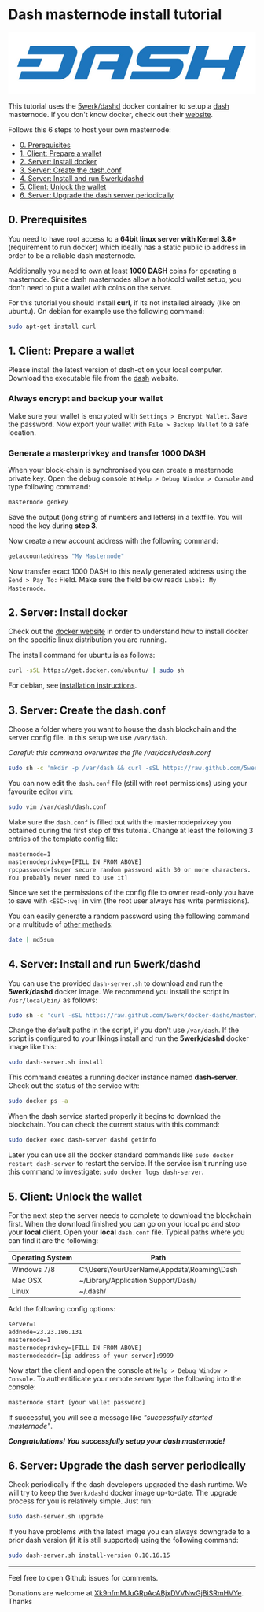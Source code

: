 # Dash masternode install tutorial
![We love Dash!](img/DASH.jpg)

This tutorial uses the [5werk/dashd](https://github.com/5werk/docker-dashd/) docker container to setup a [dash](http://dashpay.io/) masternode. If you don't know docker, check out their [website](http://docker.io/).

Follows this 6 steps to host your own masternode:
* [0. Prerequisites](#0-prerequisites)
* [1. Client: Prepare a wallet](#1-client-prepare-a-wallet)
* [2. Server: Install docker](#2-server-install-docker)
* [3. Server: Create the dash.conf](#3-server-create-the-dashconf)
* [4. Server: Install and run 5werk/dashd](#4-server-install-and-run-5werkdashd)
* [5. Client: Unlock the wallet](#5-client-unlock-the-wallet)
* [6. Server: Upgrade the dash server periodically](#6-server-upgrade-the-dash-server-periodically)


## 0. Prerequisites
You need to have root access to a **64bit linux server with Kernel 3.8+** (requirement to run docker) which ideally has a static public ip address in order to be a reliable dash masternode.

Additionally you need to own at least **1000 DASH** coins for operating a masternode. Since dash masternodes allow a hot/cold wallet setup, you don't need to put a wallet with coins on the server.

For this tutorial you should install **curl**, if its not installed already (like on ubuntu). On debian for example use the following command:
```bash
sudo apt-get install curl
```

## 1. Client: Prepare a wallet
Please install the latest version of dash-qt on your local computer. Download the executable file from the [dash](http://dashpay.io/) website.

### Always encrypt and backup your wallet
Make sure your wallet is encrypted with `Settings > Encrypt Wallet`.
Save the password. Now export your wallet with `File > Backup Wallet` to
a safe location.

### Generate a masterprivkey and transfer 1000 DASH
When your block-chain is synchronised you can create a masternode private key. Open the debug console at `Help > Debug Window > Console` and type following command:

```bash
masternode genkey
```

Save the output (long string of numbers and letters) in a textfile. You will need the key during **step 3**.

Now create a new account address with the following command:
```bash
getaccountaddress "My Masternode"
```

Now transfer exact 1000 DASH to this newly generated address using the `Send > Pay To:` Field. Make sure the field below reads `Label: My Masternode`.

## 2. Server: Install docker
Check out the [docker website](http://docker.io) in order to understand how to install docker on the specific linux distribution you are running.

The install command for ubuntu is as follows:

```bash
curl -sSL https://get.docker.com/ubuntu/ | sudo sh
```

For debian, see [installation instructions](https://docs.docker.com/installation/debian/).

## 3. Server: Create the dash.conf
Choose a folder where you want to house the dash blockchain and the server config file. In this setup we use `/var/dash`. 

*Careful: this command overwrites the file /var/dash/dash.conf*

```bash
sudo sh -c 'mkdir -p /var/dash && curl -sSL https://raw.github.com/5werk/docker-dashd/master/dash.conf > /var/dash/dash.conf && chmod 0400 /var/dash/dash.conf'
```

You can now edit the `dash.conf` file (still with root permissions) using your favourite editor vim:
```bash
sudo vim /var/dash/dash.conf
```

Make sure the `dash.conf` is filled out with the masternodeprivkey you obtained during the first step of this tutorial. Change at least the following 3 entries of the template config file:

```config
masternode=1
masternodeprivkey=[FILL IN FROM ABOVE]
rpcpassword=[super secure random password with 30 or more characters. You probably never need to use it]
```

Since we set the permissions of the config file to owner read-only you have to save with
`<ESC>:wq!` in vim (the root user always has write permissions).

You can easily generate a random password using the following
command or a multitude of [other methods](http://www.howtogeek.com/howto/30184/10-ways-to-generate-a-random-password-from-the-command-line/):
```bash
date | md5sum
```

## 4. Server: Install and run 5werk/dashd
You can use the provided `dash-server.sh` to download and run the **5werk/dashd** docker image. We recommend you install the script in `/usr/local/bin/` as follows:

```bash
sudo sh -c 'curl -sSL https://raw.github.com/5werk/docker-dashd/master/dash-server.sh > /usr/local/bin/dash-server.sh && chmod +x /usr/local/bin/dash-server.sh'
```

Change the default paths in the script, if you don't use `/var/dash`. If the script is configured to your likings install and run the **5werk/dashd** docker image like this:
```bash
sudo dash-server.sh install
```
This command creates a running docker instance named **dash-server**. Check out the status of the service with:

```bash
sudo docker ps -a
```

When the dash service started properly it begins to download the blockchain. You can check the current status with this command:

```bash
sudo docker exec dash-server dashd getinfo
```

Later you can use all the docker standard commands like `sudo docker restart dash-server` to restart the service. If the service isn't running use this command to investigate: `sudo docker logs dash-server`.

## 5. Client: Unlock the wallet

For the next step the server needs to complete to download the blockchain first. When the download finished you can go on your local pc and stop your **local** client. Open your **local** `dash.conf` file. Typical paths where you can find it are the following:

Operating System  |Path                                          |
------------------|----------------------------------------------|
Windows 7/8       |C:\Users\YourUserName\Appdata\Roaming\Dash    |
Mac OSX           |~/Library/Application Support/Dash/           |
Linux             |~/.dash/                                      |

Add the following config options:
```config
server=1
addnode=23.23.186.131
masternode=1
masternodeprivkey=[FILL IN FROM ABOVE]
masternodeaddr=[ip address of your server]:9999
```

Now start the client and open the console at `Help > Debug Window > Console`. To authentificate your remote server type the following into the console:
```bash
masternode start [your wallet password]
```
If successful, you will see a message like *"successfully started masternode"*.

***Congratulations! You successfully setup your dash masternode!***

## 6. Server: Upgrade the dash server periodically
Check periodically if the dash developers upgraded the dash runtime. We will try to keep the `5werk/dashd` docker image up-to-date. The upgrade process for you is relatively simple. Just run:

```bash
sudo dash-server.sh upgrade
```

If you have problems with the latest image you can always downgrade to a prior dash version (if it is still supported) using the following command:
```bash
sudo dash-server.sh install-version 0.10.16.15
```
* * *
Feel free to open Github issues for comments.

Donations are welcome at [Xk9nfmMJuGRpAcABjxDVVNwGjBiSRmHVYe](https://chainz.cryptoid.info/drk/search.dws?q=Xk9nfmMJuGRpAcABjxDVVNwGjBiSRmHVYe). Thanks